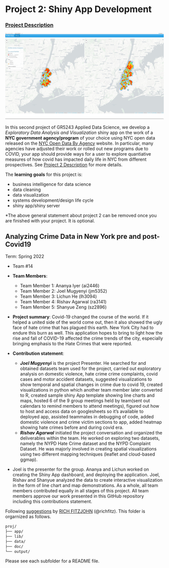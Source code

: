 # Project 2: Shiny App Development

### [Project Description](doc/project2_desc.md)

![screenshot](doc/figs/map.jpg)

In this second project of GR5243 Applied Data Science, we develop a *Exploratory Data Analysis and Visualization* shiny app on the work of a **NYC government agency/program** of your choice using NYC open data released on the [NYC Open Data By Agency](https://opendata.cityofnewyork.us/data/) website. In particular, many agencies have adjusted their work or rolled out new programs due to COVID, your app should provide ways for a user to explore quantiative measures of how covid has impacted daily life in NYC from different prospectives. See [Project 2 Description](doc/project2_desc.md) for more details.  

The **learning goals** for this project is:

- business intelligence for data science
- data cleaning
- data visualization
- systems development/design life cycle
- shiny app/shiny server

*The above general statement about project 2 can be removed once you are finished with your project. It is optional.

## Analyzing Crime Data in New York pre and post-Covid19 
Term: Spring 2022

+ Team #14
+ **Team Members**:
	+ Team Member 1: Ananya Iyer (ai2446)
	+ Team Member 2: Joel Mugyenyi (jm5352)
	+ Team Member 3: Lichun He (lh3094)
	+ Team Member 4: Rishav Agarwal (ra3141)
	+ Team Member 5: Shanyue Zeng (sz2896)

+ **Project summary**: Covid-19 changed the course of the world. If it helped a united side of the world come out, then it also showed the ugly face of hate crime that has plagued this earth. New York City had to endure this burn as well. This application hopes to bring to light how the rise and fall of COVID-19 affected the crime trends of the city, especially bringing emphasis to the Hate Crimes that were reported.

+ **Contribution statement**: 

	+ ***Joel Mugyenyi*** is the project Presenter. He searched for and obtained datasets team used for the project, carried out exploratory analysis on domestic violence, 	hate crime crime complaints, covid cases and motor accident datasets, suggested visualizations to show temporal and spatial changes in crime due to covid 19, created 		visualizations in python which another team member later converted to R, created sample shiny App template showing line charts and maps, hosted 6 of the 9 group 		meetings held by team(sent out calendars to remind members to attend meetings), figured out how to host and access data on googlesheets so it’s available to deployed 		app, assisted teammates in debugging of code, added domestic violence and crime victim sections to app, added heatmap showing hate crimes before and during covid era.
	+ ***Rishav Agarwal*** initiated the project conversation and organized the deliverables within the team. He worked on exploring two datasets, namely the NYPD Hate 		Crime dataset and the NYPD Complaint Dataset. He was majorly involved in creating spatial visualizations using two different mapping techniques (leaflet and cloud-based 	 ggmap).      
	
+ Joel is the presenter for the group. Ananya and Lichun worked on creating the Shiny App dashboard, and deploying the application. Joel, Rishav and Shanyue analyzed the data to create interactive visualization in the form of line chart and map demonstrations. As a whole, all team members contributed equally in all stages of this project. All team members approve our work presented in this GitHub repository including this contributions statement. 

Following [suggestions](http://nicercode.github.io/blog/2013-04-05-projects/) by [RICH FITZJOHN](http://nicercode.github.io/about/#Team) (@richfitz). This folder is orgarnized as follows.

```
proj/
├── app/
├── lib/
├── data/
├── doc/
└── output/
```

Please see each subfolder for a README file.


